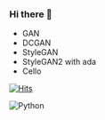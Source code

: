 ### Hi there 👋
- GAN
- DCGAN
- StyleGAN
- StyleGAN2 with ada
- Cello

[![Hits](https://hits.seeyoufarm.com/api/count/incr/badge.svg?url=https%3A%2F%2Fgithub.com%2Fkimsoosoo0928&count_bg=%2335E6FF&title_bg=%23555555&icon=&icon_color=%23E7E7E7&title=hits&edge_flat=false)](https://hits.seeyoufarm.com)


<img alt="Python" src ="https://img.shields.io/badge/Python-3776AB.svg?&style=for-the-badge&logo=Python&logoColor=white"/>

<!--
**kimsoosoo0928/kimsoosoo0928** is a ✨ _special_ ✨ repository because its `README.md` (this file) appears on your GitHub profile.

Here are some ideas to get you started:

- 🔭 I’m currently working on ...
- 🌱 I’m currently learning ...
- 👯 I’m looking to collaborate on ...
- 🤔 I’m looking for help with ...
- 💬 Ask me about ...
- 📫 How to reach me: ...
- 😄 Pronouns: ...
- ⚡ Fun fact: ...
-->
